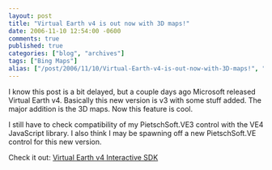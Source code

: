 ```yaml
---
layout: post
title: "Virtual Earth v4 is out now with 3D maps!"
date: 2006-11-10 12:54:00 -0600
comments: true
published: true
categories: ["blog", "archives"]
tags: ["Bing Maps"]
alias: ["/post/2006/11/10/Virtual-Earth-v4-is-out-now-with-3D-maps!", "/post/2006/11/10/virtual-earth-v4-is-out-now-with-3d-maps!"]
---
```

<!-- more -->
<p>
I know this post is a bit delayed, but a couple days ago Microsoft released Virtual Earth v4. Basically this new version is v3 with some stuff added. The major addition is the 3D maps. Now this feature is cool.
</p>
<p>
I still have to check compatibility of my PietschSoft.VE3 control with the VE4 JavaScript library. I also think I may be spawning off a new PietschSoft.VE control for this new version.
</p>
<p>
Check it out: <a href="http://dev.live.com/virtualearth/sdk/">Virtual Earth v4&nbsp;Interactive SDK</a>
</p>
